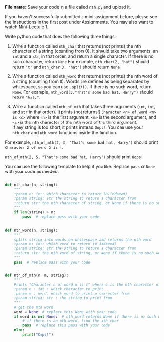 
**File name:** Save your code in a file called `nth.py` and upload it. 

If you haven't successfully submitted a mini-assignment before, please see the instructions in the first post under Assignments. You may also want to watch Mini-Lecture 1.

Write python code that does the following three things:

1. Write a function called `nth_char` that returns (not prints!) the nth character of a string (counting from 0). It should take two arguments, an `int` and a `str`, in that order, and return a single character. If there is no such character, return `None`
For example, `nth_char(2, "hat")` should return `'t'` and `nth_char(3, "hat")` should return `None`

2. Write a function called `nth_word` that returns (not prints!) the nth word of a string (counting from 0). Words are defined as being separated by whitespace, so you can use `.split()`. If there is no such word, return `None`. For example, `nth_word(3,"That's some bad hat, Harry")` should return `"hat,"`.

3. Write a function called `nth_of_mth` that takes three arguments (`int`, `int`, and `str` in that order). It prints (not returns!) `Character <n> of word <m> is <c>` where `<n>` is the first argument, `<m>` is the second argument, and `<c>` is the nth character of the mth word of the third argument.  
If any string is too short, it prints instead `Oops!`. You can use your `nth_char` and `nth_word` functions inside the function.
   
For example, `nth_of_mth(2, 3, "That's some bad hat, Harry")` should print `Character 2 of word 3 is t`.

`nth_of_mth(2, 5, "That's some bad hat, Harry")` should print `Oops!`

You can use the following template to help if you like. Replace `pass` or `None` with your code as needed.

```python

def nth_char(n, string):
    """
    :param n: int: which character to return (0-indexed)
    :param string: str the string to return a character from
    :return str: the nth character of string, or None if there is no such character
    """
    if len(string) > n:     
        pass  # replace pass with your code
        
	
def nth_word(n, string):
    """
    splits string into words on whitespace and returns the nth word
    :param n: int: which word to return (0-indexed)
    :param string: str the string to return a character from
    :return str: the nth word of string, or None if there is no such word
    """
    pass  # replace pass with your code


def nth_of_mth(n, m, string):
    """
    Prints "Character n of word m is c" where c is the nth character of the mth word of string
    :param n : int : which character to print
    :param m : word: which word to print a character from
    :param string: str : the string to print from
    """
    # get the mth word
    word = None  # replace this None with your code
    if word is not None:  # nth_word returns None if there is no such word. 
        # if there is an mth word, find the nth char
        pass  # replace this pass with your code
    else:
        print("Oops!")

```
